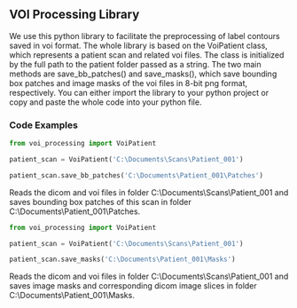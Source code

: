 ## VOI Processing Library

We use this python library to facilitate the preprocessing of label contours saved in voi format. The whole library is based on the VoiPatient class, which represents a patient scan and related
voi files. The class is initialized by the full path to the patient folder passed as a string. The two main methods are save_bb_patches() and save_masks(), which save bounding box patches and image masks of the voi files in 8-bit png format, respectively. You can either import the library to your python project or copy and paste the whole code into your python file.

### Code Examples

```python
from voi_processing import VoiPatient

patient_scan = VoiPatient('C:\Documents\Scans\Patient_001')

patient_scan.save_bb_patches('C:\Documents\Patient_001\Patches')
```

Reads the dicom and voi files in folder C:\Documents\Scans\Patient_001 and saves bounding box patches of this scan in folder C:\Documents\Patient_001\Patches.

```python
from voi_processing import VoiPatient

patient_scan = VoiPatient('C:\Documents\Scans\Patient_001')

patient_scan.save_masks('C:\Documents\Patient_001\Masks')
```

Reads the dicom and voi files in folder C:\Documents\Scans\Patient_001 and saves image masks and corresponding dicom image slices in folder C:\Documents\Patient_001\Masks.



